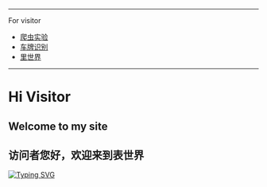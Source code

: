 
--- 
For visitor

- [爬虫实验](https://github.com/crazybruce-bowen/WatchingU)
- [车牌识别](https://github.com/crazybruce-bowen/License-Plate-Recognition)
- [里世界](https://github.com/crazybruce-bowen)



--- 

# Hi Visitor  
## Welcome to my site
## 访问者您好，欢迎来到表世界
[![Typing SVG](https://readme-typing-svg.demolab.com?font=Fira+Code&pause=1000&color=CE0404&width=435&height=80&lines=%E6%B8%B8%E5%AE%A2%E6%82%A8%E5%A5%BD%EF%BC%8C%E6%AC%A2%E8%BF%8E%E6%9D%A5%E5%88%B0%E8%A1%A8%E4%B8%96%E7%95%8C)](https://git.io/typing-svg)

